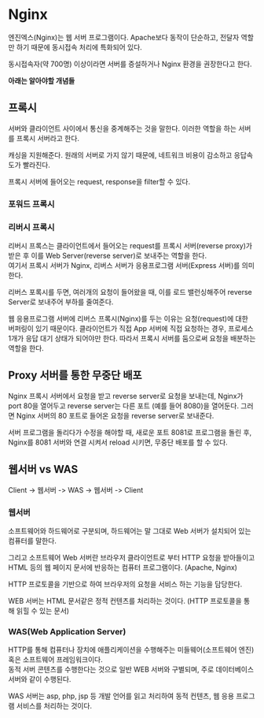 # Nginx

엔진엑스(Nginx)는 웹 서버 프로그램이다. Apache보다 동작이 단순하고, 전달자 역할만 하기 때문에 동시접속 처리에 특화되어 있다.

동시접속자(약 700명) 이상이라면 서버를 증설하거나 Nginx 환경을 권장한다고 한다.



**아래는 알아야할 개념들**

## 프록시

서버와 클라이언트 사이에서 통신을 중계해주는 것을 말한다. 이러한 역할을 하는 서버를 프록시 서버라고 한다. 

캐싱을 지원해준다. 원래의 서버로 가지 않기 때문에, 네트워크 비용이 감소하고 응답속도가 빨라진다. 

프록시 서버에 들어오는 request, response을 filter할 수 있다. 

### 포워드 프록시

### 리버시 프록시

리버시 프록스는 클라이언트에서 들어오는 request를 프록시 서버(reverse proxy)가 받은 후 이를 Web Server(reverse server)로 보내주는 역할을 한다.  
여기서 프록시 서버가 Nginx, 리버스 서버가 응용프로그램 서버(Express 서버)를 의미한다.

리버스 포록시를 두면, 여러개의 요청이 들어왔을 때, 이를 로드 밸런싱해주어 reverse Server로 보내주어 부하를 줄여준다. 

웹 응용프로그램 서버에 리버스 프록시(Nginx)를 두는 이유는 요청(request)에 대한 버퍼링이 있기 때문이다. 클라이언트가 직접 App 서버에 직접 요청하는 경우, 프로세스 1개가 응답 대기 상태가 되어야만 한다. 따라서 프록시 서버를 둠으로써 요청을 배분하는 역할을 한다.

## Proxy 서버를 통한 무중단 배포  

Nginx 프록시 서버에서 요청을 받고 reverse server로 요청을 보내는데, Nginx가 port 80을 열어두고 reverse server는 다른 포트 (예를 들어 8080)을 열어둔다. 그러면 Nginx 서버의 80 포트로 들어온 요청을 reverse server로 보내준다.  

서버 프로그램을 돌리다가 수정을 해야할 때, 새로운 포트 8081로 프로그램을 돌린 후, Nginx를 8081 서버와 연결 시켜서 reload 시키면, 무중단 배포를 할 수 있다.


## 웹서버 vs WAS

Client -> 웹서버 -> WAS -> 웹서버 -> Client

### 웹서버

소프트웨어와 하드웨어로 구분되며, 하드웨어는 말 그대로 Web 서버가 설치되어 있는 컴퓨터를 말한다. 

그리고 소프트웨어 Web 서버란 브라우저 클라이언트로 부터 HTTP 요청을 받아들이고 HTML 등의 웹 페이지 문서에 반응하는 컴퓨터 프로그램이다. (Apache, Nginx)

HTTP 프로토콜을 기반으로 하여 브라우저의 요청을 서비스 하는 기능을 담당한다.

WEB 서버는 HTML 문서같은 정적 컨텐츠를 처리하는 것이다. (HTTP 프로토콜을 통해 읽힐 수 있는 문서)

### WAS(Web Application Server)

HTTP를 통해 컴퓨터나 장치에 애플리케이션을 수행해주는 미들웨어(소프트웨어 엔진) 혹은 소프트웨어 프레임워크이다.   
동적 서버 콘텐츠를 수행한다는 것으로 일반 WEB 서버와 구별되며, 주로 데이터베이스 서버와 같이 수행된다.   

WAS 서버는 asp, php, jsp 등 개발 언어를 읽고 처리하여 동적 컨텐츠, 웹 응용 프로그램 서비스를 처리하는 것이다.